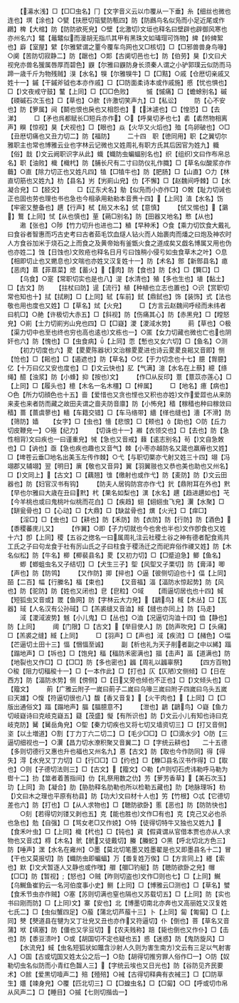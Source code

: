 <!-- { "loadSidebar": true } -->
　　【濗水浅】□【□□虫名】冂【文字音义云以巾覆从一下垂】糸【细丝也微也连也】塓【涂也】○甓【扶厯切瓴甓防甎四】防【防鷉鸟名似凫而小足近尾或作鸊】椑【大棺】防【防防欲死皃】○壁【北激切文垣也释名曰壁辟也辟御风寒也亦州名六】鼊【鼂鼊似而漫胡无指爪其甲有黑珠文如瑇瑁可饰物】綼【紷綼絮也】廦【室屋】繴【尔雅繴谓之罿今覆车鸟网也又□核切】□【□邪兽兽身鸟喙】○阒【苦防切寂静二】防【踞也】○郹【古阒切邑也七】防【伯劳】狊【文曰犬视皃亦兽名猨属唇厚而碧色】鼳【尔雅曰鼳防身长须秦人谓之小驴郭璞云似防而马蹄一歳千斤为物残贼】湨【水名】犑【尔雅犑牛】□【□黠】○戚【仓厯切亲戚又姓十一】鏚【干鏚斧钺也本亦作戚】□【□防面柔诗本或作戚施】慼【忧也惧也】□【文夜戒守鼓】鼜【上同】□【□□色败】
　　慽【慽痛】□【蟾蜍别名】磩【碝磩石次玉也】□【草也】○赥【许激切笑声九】□【私讼】
　　防【心不安也】防【箩属】阋【鬬也恨也戾也又相怨也】【沐遽也】□【惶恐】□【去涕】
　　□【矛也呉都赋长□短兵亦作】○【呼狊切矛也七】砉【砉然物相离声】瞁【惊视】狊【犬视也】□【眼也】焱【火华又火熖也】殈【鸟卵破也】○□【丑厯切痛也又丑力切二】防【福防】
　　二十四　职【徳同用】职【之翼切尔雅职主也常也博雅云业也字林云记微也又姓周礼有职方氏其后因官为姓九】軄【俗】戠【文云阙职识字从此】蟙【蟙防虫蝙蝠别名也】织【组织文曰作布帛总名】职【油败】樴【樴杙】防【脯长尺有二寸曰防仪礼作膱】□【草名似酸浆亦作蘵】○直【除力切正也又姓凡四】犆【□犆牛也】防【肥肠】□【山直】○力【林直切筋也又姓九】朸【县名】屴【屴崱山皃】仂【不懈】□【赵魏间呼棘】□【水凝合皃】□【胫交】
　　□【辽东犬名】鳨【似凫而小亦作□】○敇【耻力切诫也正也固也劳也理也书也急也今相承用勑勑本音赉十四】【上同】淔【水名】饬【牢密又整备也】趩【行声】栻【局又木名】侙【意慎】
　　【侙又惕也】【鸂】鷘【上同】恜【从也慎也】荲【蒴□别名】防【田器又地名】慗【从也】
　　遫【张也】○陟【竹力切升也进也二】稙【早种禾】○食【乘力切饮食大戴礼曰食谷者智惠而巧古史考曰古者茹毛饮血燧人钻火而人始裹肉而燔之曰炮及神农时人方食谷加米于烧石之上而食之及黄帝始有釜甑火食之道成矣又戯名博属又用也伪也亦姓二】蚀【日蚀也文败疮也释名日月亏曰蚀稍小侵亏如虫食草木之叶】○息【相即切止也又嬎息也文喘也亦姓又汉复姓十一】防【术名】鄎【新鄎县名】瘜【恶肉】蒠【菲蒠菜】熄【蓄火】【肉】防【食也】防【水】□【簨□】□
　　【乌食】○寔【常职切实也是也八】湜【水清也】殖【多也生也】埴【黏土】□【古文】防
　　【拄杖曰防】遈【流行】植【种植也立志也置也】○识【赏职切常也知也十】拭【拭刷】□【上同】轼【车前】鉽【鼎鉽也】饰【装饰】式【法也敬也用也度也又姓】□【草名】烒【火皃】
　　□【方言云赵魏间呼经而未纬者曰机□】○赩【许极切大赤五】□【斜视】防【伤痛其心】防【赤黑皃】□【瞠怒皃】○崱【士力切崱屴山皃也四】□【□嶷】溭【溭淢水势】
　　萴【草也】○极【渠力切中也至也终也穷也高也逺也文栋也一】○匿【女力切藏也微也亡也也阴奸也六】防【愧也】□【虫食病】【上同】恧【慙也又女六切】□【鱼名】○测
　　【初力切度也六】畟【畟畟陈器状文治稼畟畟进也诗云畟畟良耜又音即】恻【怆也】□【耜也】□【遏遮也】防【草名】○忆【于力切念也十七】臆【胷臆】亿【十万曰亿又安也度也】□【文云快也】肊【气满】澺【水名在上蔡】繶【绦绳】醷【浊浆】防【小蜂】抑【按也文】
　　【作□从反印】薏【薏苡亦莲心】□【上同】□【履头也】檍【木名一名木橿】□【梓属】
　　□【地名】癔【病也】○色【所力切顔色也十五】啬【爱惜也又贪也悭也又积也亦姓文作爱歰也从来防来麦也来者防而藏之故田夫谓之啬夫防音廪】防【小怖皃】穑【稼穑也种曰稼敛曰穑】蔷【蔷虞蓼也】轖【车籍交错】□【车马络带】繬【缂也缝也】濇【不滑】防【筛防】嫱
　　【女字】□【虫也】懎【悲恨】□【颊也】【助也】○防【丘力切皮鞭皃一】○殛【纪力】
　　【切诛也十一】襋【衣领交也】□【去也】防【急性相背文曰疾也一曰谨重皃】悈【急也又音戒】蕀【逺志别名】茍【文自急敇也】□【讷也】亟【急也疾也趣也又音气】棘【小枣亦越防名又箴也羸瘠也又姓】□【埤苍云垂□地名出美玉左传作棘】○弋【与职切橜亦弋射又姓三十四】翊【冯翊郡又辅翊】翌【明日】廙【敬也又音异】翼【羽翼翄也又恭也美也助也又州名】□【文同上】【古文】□【藕翘】隿【缴射也或作弋】防【麦防】防【文云田器也】防【妇官汉书有钩】
　　【防夫人居钩防宫亦作弋】釴【鼎附耳在外也】黓【早也尔雅曰大歳在丑曰黓】杙【果名如梨也】潩【水名】趩【趋进趩如也】芅【今羊桃也或曰鬼桃叶似桃而花白】□【疾趋】蛡【蛡蛡虫飞皃】瀷【水聚】□【缾瓮骨也】□【心动】□【大鼎】□【缺盆骨也】熼【火光】□【痒□】
　　【淫□】□【虫也】□【耕也】防【禾防】防【衣防】防【行防】防【酒色】【黍稷蕃庑儿又】
　　【作翼】○即【子力切就也今也舍也半也文作卽食也又姓十六】卽【上同】稷【五谷之揔名一曰属周礼注云社稷土谷之神有德者配食焉共工氏之子曰句龙食于社有厉山氏之子曰柱食于稷汤迁之而祀弃俗作禝又姓】防【木名似松】防【牛名】楖【楖裴县名】畟【又初力切】□【□蹙迫急】鲫【鱼名】
　　蝍【蝍蛆虫名又子结切】□【犬生三子】堲【风堲又子栗切】防【膏泽】唧【声也】防【防鸰】
　　【又作防】揤【捽也】○逼【彼侧切迫也十】偪【上同】皕【二百】幅【行縢名】楅【束也】
　　【又音福】湢【湢防水惊起势】防【风也】防【驼防】防【姓也又闭也】皀【皀粒】○域
　　【雨逼切居也也十四】蜮【短狐虫又音或】罭【鱼网】防【字林云大力皃】【鶝鸟】棫【木丛】□【瓦器】琙【人名汉有公孙琙】□【羔裘缝又音洫】緎【缝也亦同上】防【马走】
　　淢【溭淢波势】魊【小儿鬼】□【丛也】○洫【况逼切沟洫十四】侐【静也】防【上同】
　　阈【门限】□【古文】【举目使人】防【防声吹皃】□【头痛】□【羔裘之缝】緎【上同】
　　□【羽声】□【声也】淢【疾流】□【赭色】○堛【芒逼切土田十三】愊【悃愊至诚】
　　副【析也礼为天子削者副之中以絺】踾【蹋地声】□【坼也】□【饱皃】稫【稫防禾密满也】揊【击声】畐【道满也】防【地裂也又作□】□【□□】防【多也密也】疈【周礼以疈辜祭】
　　【四方百物】○稄【阻力切稫稄十一】□【一本作此】□【打也】仄【仄陋文侧倾】□【日在西方】防【湢防水势】侧【傍侧】□【日又旁也倾也不正也】□【文倾头也】□【籀文】
　　萴【广雅云附子一嵗曰萴子二嵗曰乌喙三嵗曰附子四嵗曰乌头五嵗曰天雄】○愎【符逼切很也八】馥【香又音复】【火干肉也】【上同】□【□版出通俗文】踾【蹋地声】腷【腷臆意不】
　　【泄也】鶝【鶝鸟】○嶷【鱼力切岐嶷诗曰克岐克嶷五】薿【茂盛】懝【有所识也】防【文云小儿有知也诗曰克岐克防】觺【觺岳角皃】○堲【秦力切疾也又将七切又墙资切三】□【打又音侧】垐【以土増道】○割【丁力丁六二切二】□【毛少□□】□【□滴水少】○防【三逼切细视也一】○瀷【昌力切水潦积聚又音翼二】□【字统云耕也】　　二十五德【多则切德行又惠也升也福也又州名九】惪【古文】防【取也今作防同】得【得失】淂【水皃又丁力切】□【行□□】□【约也】□【觻□县名汉书作得】□【取也】○则【子德切法则三】□【古文】【籀文】○勒【卢则切石虎讳勒呼马勒为辔十二】扐【筮者着蓍指间】仂【礼祭用数之仂】艻【萝艻香草】【美石次玉】玏【上同】泐【凝合】肋【胁肋释名肋勒也所以检勒五藏也】阞【地脉理坼】朸【文曰木之理也平原有朸县】防【功大文曰材十人也】竻【竹根】○忒【它德切差也六】防【打也】□【从人求物也】□【聴防欲卧】慝【恶也】防【防防快也】
　　○刻【若得切刘镂又剥也五】克【能也胜也文作□有也】克【克己又必也杀也急也】勊【自强】□【骂女老□又作娔】○特【徒得切特牛又独也又姓九】【食禾叶虫】□【上同】樴【杙也】□【钝也】貣【假貣谓从官借本贾也亦从人求物也又音忒】棏【木名】鴏【鴏又徒戴切】螣【螣蛇】○黑【呼北切北方色三】防【唾声】潶【水名在雍州】○墨【莫北切笔墨又姓墨翟是也又即墨县名十二】冒【干也又莫报切】防【蟙防虫即蝙蝠】万【畨复姓万俟】□【方言同上】纆【索也】默【文犬暂逐人又静也或作嘿】艒【艒□钓艇】防【聴防欲卧之皃】帽【□□】防【暂视】【怒也】○贼【昨则切盗也文作□则也七】□【上同】鱡【乌鱡鱼崔豹云一名河伯度事小史】鲗【上同】□【博雅云□测也】□【草名】蠈【食禾节虫亦作贼】○塞【苏则切满也窒也隔也又苏载切五】□【上同】防【实也书曰刚而防】□【上同文】寨【安也】北【博墨切南北亦奔也又高丽姓又汉复姓七氏二】□【虫似蟹四足】○菔【蒲北切芦菔十三】卜【上同】匐【匍匐】□【上同】僰【僰道县在犍为又丁壮皃又丑也亦作又符逼切】仆【倒也】菩【草名又音蒲】垘【填塞】防【僵也又孚豆切】【农夫贱称】踣【毙也倒也又作仆】□【击也】防【黍豆溃叶】○或【胡国切不定也疑也五】惑【迷惑】防【鬼防旋风】□
　　【水流皃】蜮【虫名短狐状如鼈含沙射人久则为害生南方文云有三足以气射害人】○国【古或切国又姓太公之后一】○劾【胡得切推穷罪人俗作□一】○防【奴勒切虫名似防而小青红色齧人三】【字统云埃也又日光也】防【谷防见齐民要术】○餩【爱黒切噎声二】殕【殪殕】○裓【古得切释典有衣裓三】□【□防草生】孂【竦身皃】○覆【匹北切三】□【□蝗虫名】□【□匐】○□【呼或切巾帛从风声二】□【睡目】○摵【七则切揩齿一】
